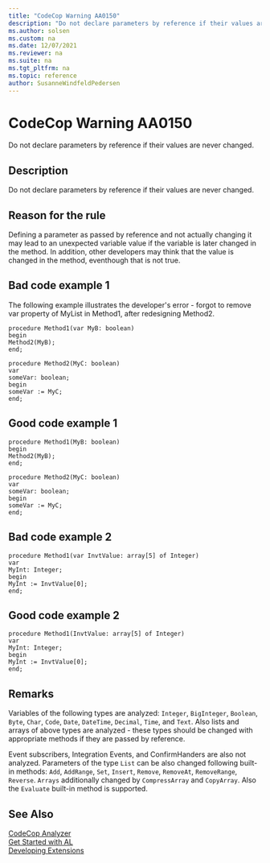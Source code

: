 ```yaml
---
title: "CodeCop Warning AA0150"
description: "Do not declare parameters by reference if their values are never changed."
ms.author: solsen
ms.custom: na
ms.date: 12/07/2021
ms.reviewer: na
ms.suite: na
ms.tgt_pltfrm: na
ms.topic: reference
author: SusanneWindfeldPedersen
---
```

[//]: # (START>DO_NOT_EDIT)
[//]: # (IMPORTANT:Do not edit any of the content between here and the END>DO_NOT_EDIT.)
[//]: # (Any modifications should be made in the .xml files in the ModernDev repo.)
# CodeCop Warning AA0150
Do not declare parameters by reference if their values are never changed.

## Description
Do not declare parameters by reference if their values are never changed.

[//]: # (IMPORTANT: END>DO_NOT_EDIT)

## Reason for the rule
Defining a parameter as passed by reference and not actually changing it may lead to an unexpected variable value if the variable is later changed in the method. In addition, other developers may think that the value is changed in the method, eventhough that is not true.

## Bad code example 1
The following example illustrates the developer's error - forgot to remove var property of MyList in Method1, after redesigning Method2.
```AL
procedure Method1(var MyB: boolean)
begin
Method2(MyB);
end;

procedure Method2(MyC: boolean)
var
someVar: boolean;
begin
someVar := MyC;
end;
```

## Good code example 1
```AL
procedure Method1(MyB: boolean)
begin
Method2(MyB);
end;

procedure Method2(MyC: boolean)
var
someVar: boolean;
begin
someVar := MyC;
end;
```

## Bad code example 2
```AL
procedure Method1(var InvtValue: array[5] of Integer)
var 
MyInt: Integer;
begin
MyInt := InvtValue[0];
end;
``` 

## Good code example 2
```AL
procedure Method1(InvtValue: array[5] of Integer)
var 
MyInt: Integer;
begin
MyInt := InvtValue[0];
end;
``` 

## Remarks 

Variables of the following types are analyzed: `Integer`, `BigInteger`, `Boolean`, `Byte`, `Char`, `Code`, `Date`, `DateTime`, `Decimal`, `Time`, and `Text`. Also lists and arrays of above types are analyzed - these types should be changed with appropriate methods if they are passed by reference. 

Event subscribers, Integration Events, and ConfirmHanders are also not analyzed. Parameters of the type `List` can be also changed following built-in methods: `Add`, `AddRange`, `Set`, `Insert`, `Remove`, `RemoveAt`, `RemoveRange`, `Reverse`. `Arrays` additionally changed by `CompressArray` and `CopyArray`. Also the `Evaluate` built-in method is supported. 

## See Also  
[CodeCop Analyzer](codecop.md)  
[Get Started with AL](../devenv-get-started.md)  
[Developing Extensions](../devenv-dev-overview.md)  